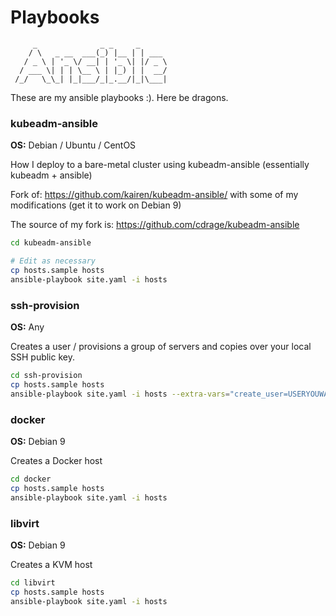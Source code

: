 # Playbooks

```
     _              _ _     _
    / \   _ __  ___(_) |__ | | ___
   / _ \ | '_ \/ __| | '_ \| |/ _ \
  / ___ \| | | \__ \ | |_) | |  __/
 /_/   \_\_| |_|___/_|_.__/|_|\___|
```

These are my ansible playbooks :). Here be dragons.

### kubeadm-ansible

**OS:** Debian / Ubuntu / CentOS

How I deploy to a bare-metal cluster using kubeadm-ansible (essentially kubeadm + ansible)

Fork of: https://github.com/kairen/kubeadm-ansible/ with some of my modifications (get it to work on Debian 9)

The source of my fork is: https://github.com/cdrage/kubeadm-ansible

```sh
cd kubeadm-ansible

# Edit as necessary
cp hosts.sample hosts
ansible-playbook site.yaml -i hosts
```

### ssh-provision

**OS:** Any

Creates a user / provisions a group of servers and copies over your local SSH public key.

```sh
cd ssh-provision
cp hosts.sample hosts
ansible-playbook site.yaml -i hosts --extra-vars="create_user=USERYOUWANTTOCREATE"
```


### docker

**OS:** Debian 9

Creates a Docker host

```sh
cd docker
cp hosts.sample hosts
ansible-playbook site.yaml -i hosts
```

### libvirt

**OS:** Debian 9

Creates a KVM host

```sh
cd libvirt
cp hosts.sample hosts
ansible-playbook site.yaml -i hosts
```
